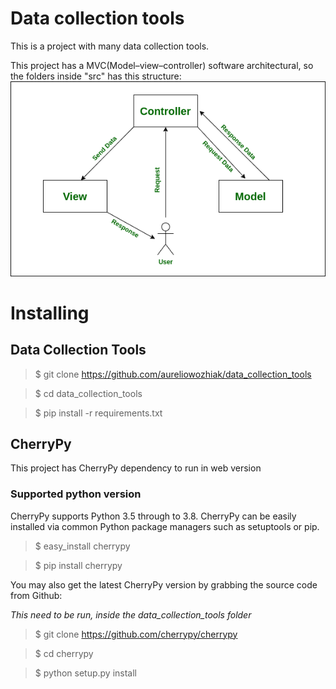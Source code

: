 # Data collection tools
This is a project with many data collection tools.


This project has a MVC(Model–view–controller) software architectural, so the folders inside "src" has this structure:
![Model–view–controller - software architectural](docs/mvc.png)




# Installing

## Data Collection Tools

> $ git clone https://github.com/aureliowozhiak/data_collection_tools

> $ cd data_collection_tools

> $ pip install -r requirements.txt


## CherryPy
This project has CherryPy dependency to run in web version

### Supported python version
CherryPy supports Python 3.5 through to 3.8.
CherryPy can be easily installed via common Python package managers such as setuptools or pip.

> $ easy_install cherrypy

> $ pip install cherrypy

You may also get the latest CherryPy version by grabbing the source code from Github:

*This need to be run, inside the data_collection_tools folder*

> $ git clone https://github.com/cherrypy/cherrypy

> $ cd cherrypy

> $ python setup.py install